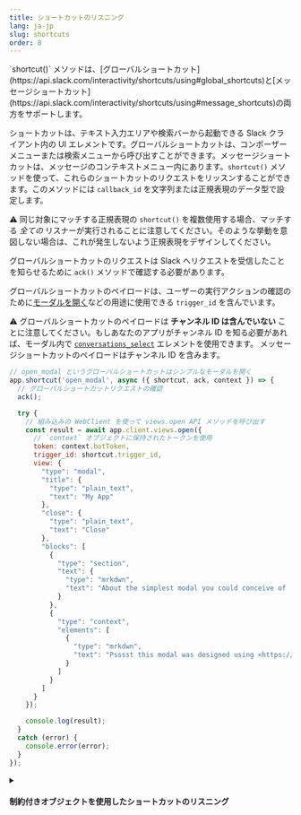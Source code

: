 ```yaml
---
title: ショートカットのリスニング
lang: ja-jp
slug: shortcuts
order: 8
---
```


<div class="section-content">
`shortcut()` メソッドは、[グローバルショートカット](https://api.slack.com/interactivity/shortcuts/using#global_shortcuts)と[メッセージショートカット](https://api.slack.com/interactivity/shortcuts/using#message_shortcuts)の両方をサポートします。

ショートカットは、テキスト入力エリアや検索バーから起動できる Slack クライアント内の UI エレメントです。グローバルショートカットは、コンポーザーメニューまたは検索メニューから呼び出すことができます。メッセージショートカットは、メッセージのコンテキストメニュー内にあります。`shortcut()` メソッドを使って、これらのショートカットのリクエストをリッスンすることができます。このメソッドには `callback_id` を文字列または正規表現のデータ型で設定します。

⚠️ 同じ対象にマッチする正規表現の `shortcut()` を複数使用する場合、マッチする _全ての_ リスナーが実行されることに注意してください。そのような挙動を意図しない場合は、これが発生しないよう正規表現をデザインしてください。

グローバルショートカットのリクエストは Slack へリクエストを受信したことを知らせるために `ack()` メソッドで確認する必要があります。

グローバルショートカットのペイロードは、ユーザーの実行アクションの確認のために[モーダルを開く](#creating-modals)などの用途に使用できる `trigger_id` を含んでいます。

⚠️ グローバルショートカットのペイロードは **チャンネル ID は含んでいない** ことに注意してください。もしあなたのアプリがチャンネル ID を知る必要があれば、モーダル内で [`conversations_select`](https://api.slack.com/reference/block-kit/block-elements#conversation_select) エレメントを使用できます。
メッセージショートカットのペイロードはチャンネル ID を含みます。
</div>

```javascript
// open_modal というグローバルショートカットはシンプルなモーダルを開く
app.shortcut('open_modal', async ({ shortcut, ack, context }) => {
  // グローバルショートカットリクエストの確認
  ack();

  try {
    // 組み込みの WebClient を使って views.open API メソッドを呼び出す
    const result = await app.client.views.open({
      // `context` オブジェクトに保持されたトークンを使用
      token: context.botToken,
      trigger_id: shortcut.trigger_id,
      view: {
        "type": "modal",
        "title": {
          "type": "plain_text",
          "text": "My App"
        },
        "close": {
          "type": "plain_text",
          "text": "Close"
        },
        "blocks": [
          {
            "type": "section",
            "text": {
              "type": "mrkdwn",
              "text": "About the simplest modal you could conceive of :smile:\n\nMaybe <https://api.slack.com/reference/block-kit/interactive-components|*make the modal interactive*> or <https://api.slack.com/surfaces/modals/using#modifying|*learn more advanced modal use cases*>."
            }
          },
          {
            "type": "context",
            "elements": [
              {
                "type": "mrkdwn",
                "text": "Psssst this modal was designed using <https://api.slack.com/tools/block-kit-builder|*Block Kit Builder*>"
              }
            ]
          }
        ]
      }
    });

    console.log(result);
  }
  catch (error) {
    console.error(error);
  }
});
```

<details class="secondary-wrapper">
  <summary class="section-head" markdown="0">
  <h4 class="section-head">制約付きオブジェクトを使用したショートカットのリスニング</h4>
  </summary>

  <div class="secondary-content" markdown="0">
  制約付きオブジェクトを使って `callback_id` や `type` によるリスニングができます。オブジェクト内の制約は文字列型または RegExp オブジェクトを使用できます。

  </div>

  ```javascript
  // callback_id が 'open_modal' と一致し type が 'message_action' と一致する場合のみミドルウェアが呼び出される
  app.shortcut({ callback_id: 'open_modal', type: 'message_action' }, async ({ shortcut, ack, context, client }) => {
    try {
      // ショートカットリクエストの確認
      await ack();

      // 組み込みの WebClient を使って views.open API メソッドを呼び出す
      const result = await app.client.views.open({
        // `context` オブジェクトに保持されたトークンを使用
        token: context.botToken,
        trigger_id: shortcut.trigger_id,
        view: {
          type: "modal",
          title: {
            type: "plain_text",
            text: "My App"
          },
          close: {
            type: "plain_text",
            text: "Close"
          },
          blocks: [
            {
              type: "section",
              text: {
                type: "mrkdwn",
                text: "About the simplest modal you could conceive of :smile:\n\nMaybe <https://api.slack.com/reference/block-kit/interactive-components|*make the modal interactive*> or <https://api.slack.com/surfaces/modals/using#modifying|*learn more advanced modal use cases*>."
              }
            },
            {
              type: "context",
              elements: [
                {
                  type: "mrkdwn",
                  text: "Psssst this modal was designed using <https://api.slack.com/tools/block-kit-builder|*Block Kit Builder*>"
                }
              ]
            }
          ]
        }
      });

      console.log(result);
    }
    catch (error) {
      console.error(error);
    }
  });
  ```

</details>
